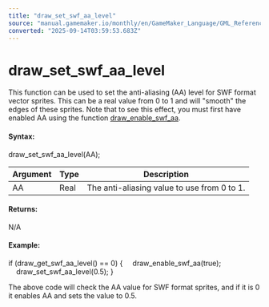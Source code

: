 ```yaml
---
title: "draw_set_swf_aa_level"
source: "manual.gamemaker.io/monthly/en/GameMaker_Language/GML_Reference/Drawing/Sprites_And_Tiles/draw_set_swf_aa_level.htm"
converted: "2025-09-14T03:59:53.683Z"
---
```


# draw\_set\_swf\_aa\_level

This function can be used to set the anti-aliasing (AA) level for SWF format vector sprites. This can be a real value from 0 to 1 and will "smooth" the edges of these sprites. Note that to see this effect, you must first have enabled AA using the function [draw\_enable\_swf\_aa](draw_enable_swf_aa.md).

#### Syntax:

draw\_set\_swf\_aa\_level(AA);

| Argument | Type | Description |
| --- | --- | --- |
| AA | Real | The anti-aliasing value to use from 0 to 1. |

#### Returns:

N/A

#### Example:

if (draw\_get\_swf\_aa\_level() == 0)
{
    draw\_enable\_swf\_aa(true);
    draw\_set\_swf\_aa\_level(0.5);
}

The above code will check the AA value for SWF format sprites, and if it is 0 it enables AA and sets the value to 0.5.